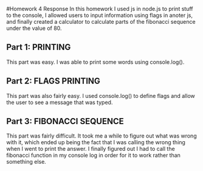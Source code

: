 #Homework 4 Response
In this homework I used js in node.js to print stuff to the console, I allowed users to input information using flags in anoter js, and finally created a calculator to calculate parts of the fibonacci sequence under the value of 80.
## Part 1: PRINTING
This part was easy. I was able to print some words using console.log().
## Part 2: FLAGS PRINTING
This part was also fairly easy. I used console.log() to define flags and allow the user to see a message that was typed.
## Part 3: FIBONACCI SEQUENCE
This part was fairly difficult. It took me a while to figure out what was wrong with it, which ended up being the fact that I was calling the wrong thing when I went to print the answer. I finally figured out I had to call the fibonacci function in my console log in order for it to work rather than something else.
